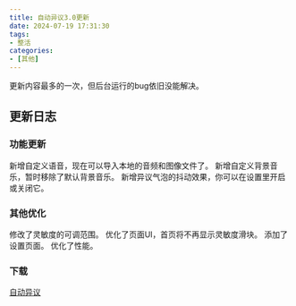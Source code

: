 ```yaml
---
title: 自动异议3.0更新
date: 2024-07-19 17:31:30
tags: 
- 整活
categories:
- [其他]
---
```

更新内容最多的一次，但后台运行的bug依旧没能解决。
<!--more-->
## 更新日志
### 功能更新
新增自定义语音，现在可以导入本地的音频和图像文件了。
新增自定义背景音乐，暂时移除了默认背景音乐。
新增异议气泡的抖动效果，你可以在设置里开启或关闭它。
### 其他优化
修改了灵敏度的可调范围。
优化了页面UI，首页将不再显示灵敏度滑块。
添加了设置页面。
优化了性能。

### 下载
[自动异议](https://objection.yvfox.com/#/download)